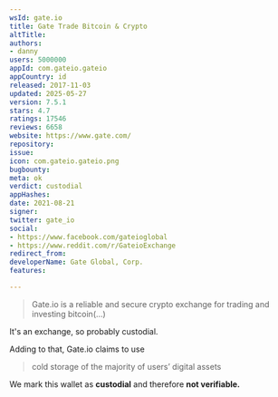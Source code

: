 ```yaml
---
wsId: gate.io
title: Gate Trade Bitcoin & Crypto
altTitle: 
authors:
- danny
users: 5000000
appId: com.gateio.gateio
appCountry: id
released: 2017-11-03
updated: 2025-05-27
version: 7.5.1
stars: 4.7
ratings: 17546
reviews: 6658
website: https://www.gate.com/
repository: 
issue: 
icon: com.gateio.gateio.png
bugbounty: 
meta: ok
verdict: custodial
appHashes: 
date: 2021-08-21
signer: 
twitter: gate_io
social:
- https://www.facebook.com/gateioglobal
- https://www.reddit.com/r/GateioExchange
redirect_from: 
developerName: Gate Global, Corp.
features: 

---
```


> Gate.io is a reliable and secure crypto exchange for trading and investing bitcoin(...)

It's an exchange, so probably custodial.

Adding to that, Gate.io claims to use

> cold storage of the majority of users’ digital assets

We mark this wallet as **custodial** and therefore **not verifiable.**
